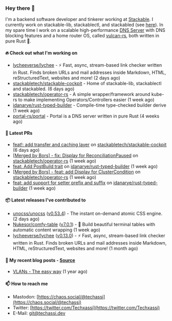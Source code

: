 ### Hey there 👋

I'm a backend software developer and tinkerer working at [Stackable][stackable]. I currently work on
stackable-lib, stackablectl, and stackabled (see [here][stackable-work]). In my spare time I work on
a scalable high-performance [DNS Server][portal] with DNS blocking features and a home router OS,
called [vulcan-rs][vulcan], both written in pure Rust 🦀.

[stackable-work]: https://github.com/stackabletech/stackable
[stackable]: https://github.com/stackabletech
[portal]: https://github.com/portal-rs/portal
[vulcan]: https://github.com/vulcan-rs

#### 🔥 Check out what I'm working on


- [lycheeverse/lychee](https://github.com/lycheeverse/lychee) - ⚡ Fast, async, stream-based link checker written in Rust. Finds broken URLs and mail addresses inside Markdown, HTML, reStructuredText, websites and more! (2 days ago)
- [stackabletech/stackable-cockpit](https://github.com/stackabletech/stackable-cockpit) - Home of stackable-lib, stackablectl and stackabled. (6 days ago)
- [stackabletech/operator-rs](https://github.com/stackabletech/operator-rs) - A simple wrapper/framework around kube-rs to make implementing Operators/Controllers easier (1 week ago)
- [idanarye/rust-typed-builder](https://github.com/idanarye/rust-typed-builder) - Compile-time type-checked builder derive (1 week ago)
- [portal-rs/portal](https://github.com/portal-rs/portal) - Portal is a DNS server written in pure Rust (4 weeks ago)

#### 🧪 Latest PRs


- [feat!: add transfer and caching layer](https://github.com/stackabletech/stackable-cockpit/pull/47) on [stackabletech/stackable-cockpit](https://github.com/stackabletech/stackable-cockpit) (6 days ago)
- [[Merged by Bors] - fix: Display for ReconciliationPaused](https://github.com/stackabletech/operator-rs/pull/609) on [stackabletech/operator-rs](https://github.com/stackabletech/operator-rs) (1 week ago)
- [feat: Add PostBuild trait](https://github.com/idanarye/rust-typed-builder/pull/95) on [idanarye/rust-typed-builder](https://github.com/idanarye/rust-typed-builder) (1 week ago)
- [[Merged by Bors] - feat: add Display for ClusterCondition](https://github.com/stackabletech/operator-rs/pull/608) on [stackabletech/operator-rs](https://github.com/stackabletech/operator-rs) (1 week ago)
- [feat: add support for setter prefix and suffix](https://github.com/idanarye/rust-typed-builder/pull/94) on [idanarye/rust-typed-builder](https://github.com/idanarye/rust-typed-builder) (1 week ago)

#### 📦 Latest releases I've contributed to


- [unocss/unocss](https://github.com/unocss/unocss/releases/tag/v0.53.4) ([v0.53.4](https://github.com/unocss/unocss/releases/tag/v0.53.4)) - The instant on-demand atomic CSS engine. (2 days ago)
- [Nukesor/comfy-table](https://github.com/Nukesor/comfy-table/releases/tag/v7.0.1) ([v7.0.1](https://github.com/Nukesor/comfy-table/releases/tag/v7.0.1)) - :large_orange_diamond: Build beautiful terminal tables with automatic content wrapping (1 week ago)
- [lycheeverse/lychee](https://github.com/lycheeverse/lychee/releases/tag/v0.13.0) ([v0.13.0](https://github.com/lycheeverse/lychee/releases/tag/v0.13.0)) - ⚡ Fast, async, stream-based link checker written in Rust. Finds broken URLs and mail addresses inside Markdown, HTML, reStructuredText, websites and more! (1 month ago)

#### 📜 My recent blog posts - [Source](https://github.com/Techassi/page)


- [VLANs - The easy way](https://techassi.dev/posts/vlans-the-easy-way/) (1 year ago)

#### 📫 How to reach me

- Mastodon: [https://chaos.social/@techassi](https://chaos.social/@techassi)
- Twitter: [https://twitter.com/Techxassi](https://twitter.com/Techxassi)
- E-Mail: git@techassi.dev
